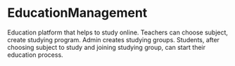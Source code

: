 ﻿# EducationManagement
Education platform that helps to study online.
Teachers can choose subject, create studying program.
Admin creates studying groups.
Students, after choosing subject to study and joining  studying group, can start their education process.
